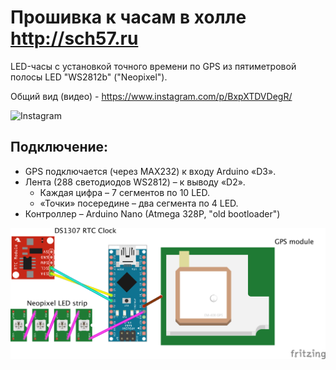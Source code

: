 # Прошивка к часам в холле http://sch57.ru

LED-часы с установкой точного времени по GPS из пятиметровой полосы LED "WS2812b" ("Neopixel"). 

Общий вид (видео) - https://www.instagram.com/p/BxpXTDVDegR/ 

![Instagram](https://scontent-arn2-1.cdninstagram.com/vp/4b3fefc065ee42ab763cbce7da96b675/5D6E7A5E/t51.2885-15/e35/58775460_2222468581172818_1322464915588762730_n.jpg?_nc_ht=scontent-arn2-1.cdninstagram.com)

## Подключение:

* GPS подключается (через MAX232) к входу Arduino «D3».
* Лента (288 светодиодов WS2812) – к выводу «D2».
  * Каждая цифра – 7 сегментов по 10 LED. 
  * «Точки» посередине – два сегмента по 4 LED.
* Контроллер – Arduino Nano (Atmega 328P, "old bootloader")

![Wiring](https://github.com/Bougakov/wallclock/blob/master/Wall%20clock%20schematics.png)
